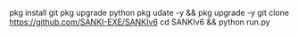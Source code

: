 pkg install git
pkg upgrade python 
pkg udate -y && pkg upgrade -y git clone https://github.com/SANKI-EXE/SANKIv6
cd SANKIv6 && python run.py
